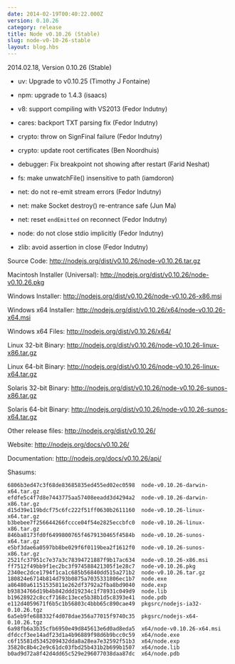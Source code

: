 ```yaml
---
date: 2014-02-19T00:40:22.000Z
version: 0.10.26
category: release
title: Node v0.10.26 (Stable)
slug: node-v0-10-26-stable
layout: blog.hbs
---
```


2014.02.18, Version 0.10.26 (Stable)

* uv: Upgrade to v0.10.25 (Timothy J Fontaine)

* npm: upgrade to 1.4.3 (isaacs)

* v8: support compiling with VS2013 (Fedor Indutny)

* cares: backport TXT parsing fix (Fedor Indutny)

* crypto: throw on SignFinal failure (Fedor Indutny)

* crypto: update root certificates (Ben Noordhuis)

* debugger: Fix breakpoint not showing after restart (Farid Neshat)

* fs: make unwatchFile() insensitive to path (iamdoron)

* net: do not re-emit stream errors (Fedor Indutny)

* net: make Socket destroy() re-entrance safe (Jun Ma)

* net: reset `endEmitted` on reconnect (Fedor Indutny)

* node: do not close stdio implicitly (Fedor Indutny)

* zlib: avoid assertion in close (Fedor Indutny)


Source Code: http://nodejs.org/dist/v0.10.26/node-v0.10.26.tar.gz

Macintosh Installer (Universal): http://nodejs.org/dist/v0.10.26/node-v0.10.26.pkg

Windows Installer: http://nodejs.org/dist/v0.10.26/node-v0.10.26-x86.msi

Windows x64 Installer: http://nodejs.org/dist/v0.10.26/x64/node-v0.10.26-x64.msi

Windows x64 Files: http://nodejs.org/dist/v0.10.26/x64/

Linux 32-bit Binary: http://nodejs.org/dist/v0.10.26/node-v0.10.26-linux-x86.tar.gz

Linux 64-bit Binary: http://nodejs.org/dist/v0.10.26/node-v0.10.26-linux-x64.tar.gz

Solaris 32-bit Binary: http://nodejs.org/dist/v0.10.26/node-v0.10.26-sunos-x86.tar.gz

Solaris 64-bit Binary: http://nodejs.org/dist/v0.10.26/node-v0.10.26-sunos-x64.tar.gz

Other release files: http://nodejs.org/dist/v0.10.26/

Website: http://nodejs.org/docs/v0.10.26/

Documentation: http://nodejs.org/docs/v0.10.26/api/

Shasums:
```
6806b3ed47c3f68de83685835ed455ed02ec0598  node-v0.10.26-darwin-x64.tar.gz
efdfe5c4f7d8e7443775aa57408eeadd3d4294a2  node-v0.10.26-darwin-x86.tar.gz
d15d39e119bdcf75c6fc222f51ff0630b2611160  node-v0.10.26-linux-x64.tar.gz
b3bebee7f256644266fccce04f54e2825eccbfc0  node-v0.10.26-linux-x86.tar.gz
846ba8173fd0f6499800765f4679130465f4584b  node-v0.10.26-sunos-x64.tar.gz
e5bf3dae6a0597bb8be029f6f0119bea2f1612f0  node-v0.10.26-sunos-x86.tar.gz
2521fc37951c7e37a3c78394721887f9b17ac634  node-v0.10.26-x86.msi
ff7512f49bb9f1ec2bc3f974588421305f1e28c7  node-v0.10.26.pkg
2340ec2dce1794f1ca1c685b56840dd515a271b2  node-v0.10.26.tar.gz
180824e6714b814d793b0875a7035331806ec1b7  node.exe
a86480a61151535811e262df3792a2fba8bd9040  node.exp
b93834766d19b4b842ddd19234c1f78931c049d9  node.lib
b19628922c8ccf7168c13ece5b38b1d5c8393e41  node.pdb
e112d4059671f6b5c1b56803c4bbb65c890cae49  pkgsrc/nodejs-ia32-0.10.26.tgz
6a5eb9fe688332f4d078dae356a77015f9740c35  pkgsrc/nodejs-x64-0.10.26.tgz
6a98fb6a3b35cfb6950e49d845613e6d0ad8eda5  x64/node-v0.10.26-x64.msi
dfdccf3ee14adf23d1a4b96889f98d6b9bcc0c59  x64/node.exe
c6f15581d5345209432dda8a28ea7e32592f51b3  x64/node.exp
35820c8b4c2e9c61dc03fbd25b431b2b699b1507  x64/node.lib
b0ad9d72a8f42d4dd65c529e296077038daa87dc  x64/node.pdb
```
